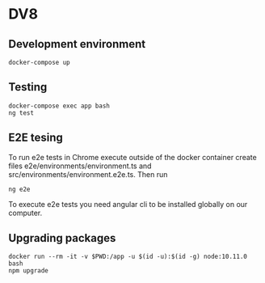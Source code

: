 # DV8

## Development environment
```
docker-compose up
```
## Testing
```
docker-compose exec app bash
ng test
```

## E2E tesing
To run e2e tests in Chrome execute outside of the docker container 
create files e2e/environments/environment.ts and src/environments/environment.e2e.ts.
Then run
```
ng e2e
```
To execute e2e tests you need angular cli to be installed globally on our computer.

## Upgrading packages
```
docker run --rm -it -v $PWD:/app -u $(id -u):$(id -g) node:10.11.0 bash
npm upgrade
```